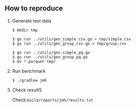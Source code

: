 ## How to reproduce

1.  Generate test data

    ```console
    $ mkdir tmp

    $ go run ../utils/gen_simple_csv.go > tmp/simple.csv
    $ go run ../utils/gen_group_csv.go > tmp/group.csv

    $ go run ../utils/gen_simple_pq.go
    $ go run ../utils/gen_group_pq.go
    $ mv *.parquet tmp/
    ```

2.  Run benchmark

    ```console
    $ ./gradlew jmh
    ```

3.  Check resultS

    Check `build/reports/jmh/results.txt`
